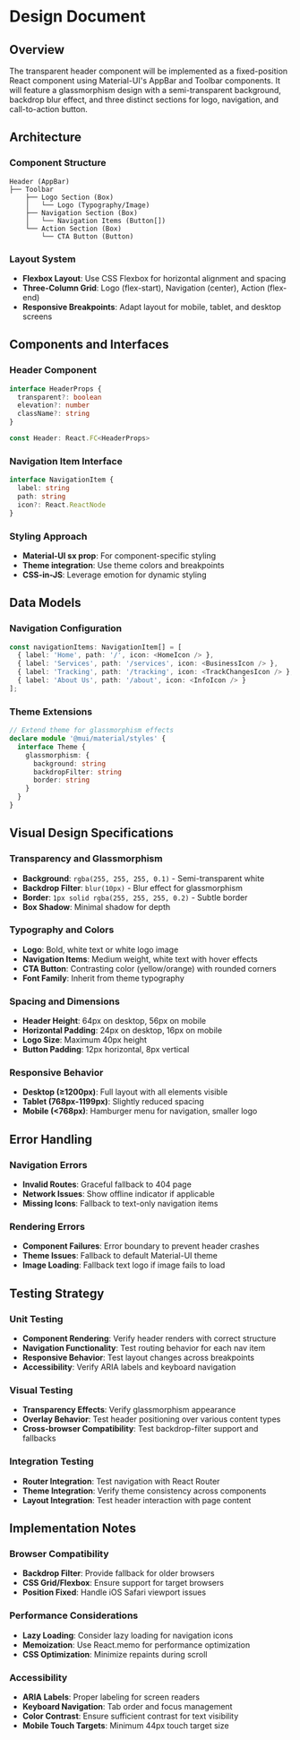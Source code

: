 # Design Document

## Overview

The transparent header component will be implemented as a fixed-position React component using Material-UI's AppBar and Toolbar components. It will feature a glassmorphism design with a semi-transparent background, backdrop blur effect, and three distinct sections for logo, navigation, and call-to-action button.

## Architecture

### Component Structure

```
Header (AppBar)
├── Toolbar
    ├── Logo Section (Box)
    │   └── Logo (Typography/Image)
    ├── Navigation Section (Box)
    │   └── Navigation Items (Button[])
    └── Action Section (Box)
        └── CTA Button (Button)
```

### Layout System

- **Flexbox Layout**: Use CSS Flexbox for horizontal alignment and spacing
- **Three-Column Grid**: Logo (flex-start), Navigation (center), Action (flex-end)
- **Responsive Breakpoints**: Adapt layout for mobile, tablet, and desktop screens

## Components and Interfaces

### Header Component

```typescript
interface HeaderProps {
  transparent?: boolean
  elevation?: number
  className?: string
}

const Header: React.FC<HeaderProps>
```

### Navigation Item Interface

```typescript
interface NavigationItem {
  label: string
  path: string
  icon?: React.ReactNode
}
```

### Styling Approach

- **Material-UI sx prop**: For component-specific styling
- **Theme integration**: Use theme colors and breakpoints
- **CSS-in-JS**: Leverage emotion for dynamic styling

## Data Models

### Navigation Configuration

```typescript
const navigationItems: NavigationItem[] = [
  { label: 'Home', path: '/', icon: <HomeIcon /> },
  { label: 'Services', path: '/services', icon: <BusinessIcon /> },
  { label: 'Tracking', path: '/tracking', icon: <TrackChangesIcon /> },
  { label: 'About Us', path: '/about', icon: <InfoIcon /> }
];
```

### Theme Extensions

```typescript
// Extend theme for glassmorphism effects
declare module '@mui/material/styles' {
  interface Theme {
    glassmorphism: {
      background: string
      backdropFilter: string
      border: string
    }
  }
}
```

## Visual Design Specifications

### Transparency and Glassmorphism

- **Background**: `rgba(255, 255, 255, 0.1)` - Semi-transparent white
- **Backdrop Filter**: `blur(10px)` - Blur effect for glassmorphism
- **Border**: `1px solid rgba(255, 255, 255, 0.2)` - Subtle border
- **Box Shadow**: Minimal shadow for depth

### Typography and Colors

- **Logo**: Bold, white text or white logo image
- **Navigation Items**: Medium weight, white text with hover effects
- **CTA Button**: Contrasting color (yellow/orange) with rounded corners
- **Font Family**: Inherit from theme typography

### Spacing and Dimensions

- **Header Height**: 64px on desktop, 56px on mobile
- **Horizontal Padding**: 24px on desktop, 16px on mobile
- **Logo Size**: Maximum 40px height
- **Button Padding**: 12px horizontal, 8px vertical

### Responsive Behavior

- **Desktop (≥1200px)**: Full layout with all elements visible
- **Tablet (768px-1199px)**: Slightly reduced spacing
- **Mobile (<768px)**: Hamburger menu for navigation, smaller logo

## Error Handling

### Navigation Errors

- **Invalid Routes**: Graceful fallback to 404 page
- **Network Issues**: Show offline indicator if applicable
- **Missing Icons**: Fallback to text-only navigation items

### Rendering Errors

- **Component Failures**: Error boundary to prevent header crashes
- **Theme Issues**: Fallback to default Material-UI theme
- **Image Loading**: Fallback text logo if image fails to load

## Testing Strategy

### Unit Testing

- **Component Rendering**: Verify header renders with correct structure
- **Navigation Functionality**: Test routing behavior for each nav item
- **Responsive Behavior**: Test layout changes across breakpoints
- **Accessibility**: Verify ARIA labels and keyboard navigation

### Visual Testing

- **Transparency Effects**: Verify glassmorphism appearance
- **Overlay Behavior**: Test header positioning over various content types
- **Cross-browser Compatibility**: Test backdrop-filter support and fallbacks

### Integration Testing

- **Router Integration**: Test navigation with React Router
- **Theme Integration**: Verify theme consistency across components
- **Layout Integration**: Test header interaction with page content

## Implementation Notes

### Browser Compatibility

- **Backdrop Filter**: Provide fallback for older browsers
- **CSS Grid/Flexbox**: Ensure support for target browsers
- **Position Fixed**: Handle iOS Safari viewport issues

### Performance Considerations

- **Lazy Loading**: Consider lazy loading for navigation icons
- **Memoization**: Use React.memo for performance optimization
- **CSS Optimization**: Minimize repaints during scroll

### Accessibility

- **ARIA Labels**: Proper labeling for screen readers
- **Keyboard Navigation**: Tab order and focus management
- **Color Contrast**: Ensure sufficient contrast for text visibility
- **Mobile Touch Targets**: Minimum 44px touch target size
